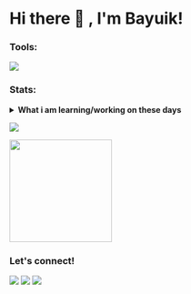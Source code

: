 # Hi there 👋 , I'm Bayuik!

### Tools:
<p>
    <img src="https://img.shields.io/badge/Text%20Editor-Visual%20Studio%20Code-blue?&logo=visual%20studio%20code&logoColor=blue" />
</p>

### Stats:
<details>
 <summary><strong>What i am learning/working on these days</strong></summary>
    - 🌱 I’m currently learning ReactJs and NodeJs with Express Framework</br>
    - 💬 Ask me about anything.</br>
    - 📫 How to reach me: <a href="mailto:bayuindrakusuma05@gmail.com">Email me!</a>  </br>
</details>
<p>
    <img src="https://github-readme-stats.vercel.app/api?username=bayuik&hide=contribs,prs&show_icons=true&hide_border=true&title_color=fff&text_color=fff&icon_color=fff&bg_color=8B64FF" />
</p>
<p>
    <img src="https://github-readme-stats.vercel.app/api/top-langs/?username=bayuik&layout=compact&icon_color=fff&title_color=fff&text_color=fff&bg_color=8B64FF" height=180 />
</p>

### Let's connect!
<p>
    <a href="https://www.linkedin.com/in/bayuik" target="blank"><img src="https://img.shields.io/badge/Bayu_Indra_Kusuma-30302f?style=flat&logo=linkedin" /></a>
    <a href="https://facebook.com/ibayuk" target="blank"><img src="https://img.shields.io/badge/Bayuik-30302f?style=flat&logo=facebook" /></a>
    <a href="https://medium.com/@bayuik" target="blank"><img src="https://img.shields.io/badge/@bayuik_-30302f?style=flat&logo=medium" /></a>
</p>
